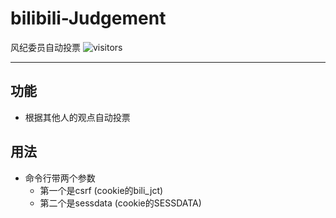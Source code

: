 # bilibili-Judgement

风纪委员自动投票
![visitors](https://visitor-badge.glitch.me/badge?page_id=bilibiliJudgement)
___

## 功能

- 根据其他人的观点自动投票

## 用法

- 命令行带两个参数
    - 第一个是csrf (cookie的bili_jct)
    - 第二个是sessdata (cookie的SESSDATA)